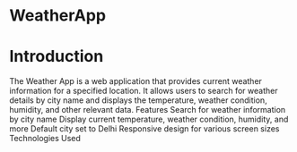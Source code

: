 # WeatherApp
# Introduction
The Weather App is a web application that provides current weather information for a specified location. It allows users to search for weather details by city name and displays the temperature, weather condition, humidity, and other relevant data.
Features
Search for weather information by city name
Display current temperature, weather condition, humidity, and more
Default city set to Delhi
Responsive design for various screen sizes
Technologies Used
